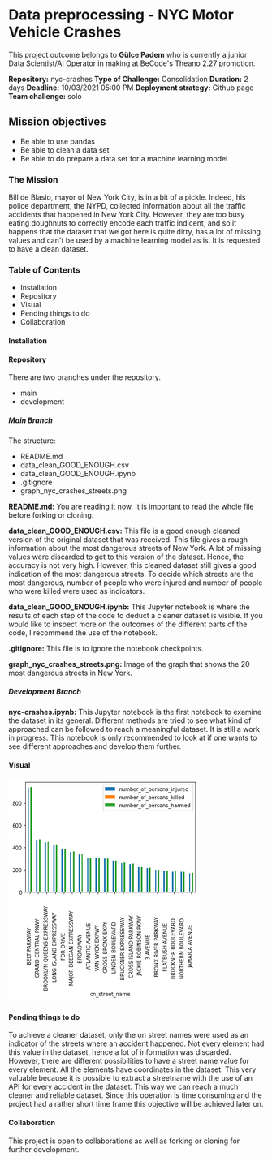 # Data preprocessing - NYC Motor Vehicle Crashes

This project outcome belongs to **Gülce Padem** who is currently a junior Data Scientist/AI Operator in making at BeCode's Theano 2.27 promotion.

**Repository:** nyc-crashes
**Type of Challenge:** Consolidation
**Duration:** 2 days
**Deadline:** 10/03/2021 05:00 PM
**Deployment strategy:** Github page
**Team challenge:** solo

## Mission objectives

* Be able to use pandas
* Be able to clean a data set
* Be able to do prepare a data set for a machine learning model

### The Mission

Bill de Blasio, mayor of New York City, is in a bit of a pickle. Indeed, his police department, the NYPD, collected information about all the traffic accidents that happened in New York City. However, they are too busy eating doughnuts to correctly encode each traffic indicent, and so it happens that the dataset that we got here is quite dirty, has a lot of missing values and can't be used by a machine learning model as is. It is requested to have a clean dataset.

### Table of Contents

* Installation
* Repository
* Visual
* Pending things to do
* Collaboration

#### Installation

#### Repository

There are two branches under the repository.

* main
* development

##### Main Branch

The structure:

* README.md
* data_clean_GOOD_ENOUGH.csv
* data_clean_GOOD_ENOUGH.ipynb
* .gitignore
* graph_nyc_crashes_streets.png

**README.md:**
You are reading it now. It is important to read the whole file before forking or cloning.

**data_clean_GOOD_ENOUGH.csv:**
This file is a good enough cleaned version of the original dataset that was received. This file gives a rough information about the most dangerous streets of New York. A lot of missing values were discarded to get to this version of the dataset. Hence, the accuracy is not very high. However, this cleaned dataset still gives a good indication of the most dangerous streets. To decide which streets are the most dangerous, number of people who were injured and number of people who were killed were used as indicators.

**data_clean_GOOD_ENOUGH.ipynb:**
This Jupyter notebook is where the results of each step of the code to deduct a cleaner dataset is visible. If you would like to inspect more on the outcomes of the different parts of the code, I recommend the use of the notebook.

**.gitignore:**
This file is to ignore the notebook checkpoints.

**graph_nyc_crashes_streets.png:**
Image of the graph that shows the 20 most dangerous streets in New York.

##### Development Branch

**nyc-crashes.ipynb:**
This Jupyter notebook is the first notebook to examine the dataset in its general. Different methods are tried to see what kind of approached can be followed to reach a meaningful dataset. It is still a work in progress. This notebook is only recommended to look at if one wants to see different approaches and develop them further.

#### Visual

![The 20 most dangerous streets in New York](graph_nyc_crashes_streets.png)

#### Pending things to do

To achieve a cleaner dataset, only the on street names were used as an indicator of the streets where an accident happened. Not every element had this value in the dataset, hence a lot of information was discarded. However, there are different possibilities to have a street name value for every element. All the elements have coordinates in the dataset. This very valuable because it is possible to extract a streetname with the use of an API for every accident in the dataset. This way we can reach a much cleaner and reliable dataset. Since this operation is time consuming and the project had a rather short time frame this objective will be achieved later on.

#### Collaboration

This project is open to collaborations as well as forking or cloning for further development.

